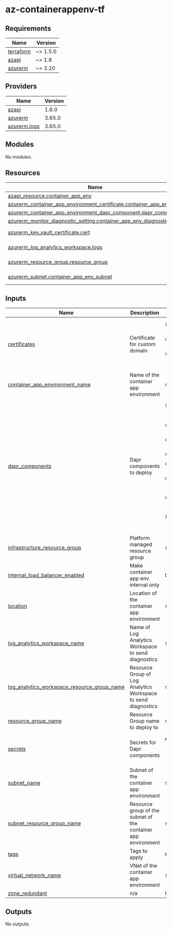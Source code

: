 # az-containerappenv-tf
<!-- BEGIN_TF_DOCS -->
## Requirements

| Name | Version |
|------|---------|
| <a name="requirement_terraform"></a> [terraform](#requirement\_terraform) | ~> 1.5.0 |
| <a name="requirement_azapi"></a> [azapi](#requirement\_azapi) | ~> 1.8 |
| <a name="requirement_azurerm"></a> [azurerm](#requirement\_azurerm) | ~> 3.20 |

## Providers

| Name | Version |
|------|---------|
| <a name="provider_azapi"></a> [azapi](#provider\_azapi) | 1.8.0 |
| <a name="provider_azurerm"></a> [azurerm](#provider\_azurerm) | 3.65.0 |
| <a name="provider_azurerm.logs"></a> [azurerm.logs](#provider\_azurerm.logs) | 3.65.0 |

## Modules

No modules.

## Resources

| Name | Type |
|------|------|
| [azapi_resource.container_app_env](https://registry.terraform.io/providers/azure/azapi/latest/docs/resources/resource) | resource |
| [azurerm_container_app_environment_certificate.container_app_env_cert](https://registry.terraform.io/providers/hashicorp/azurerm/latest/docs/resources/container_app_environment_certificate) | resource |
| [azurerm_container_app_environment_dapr_component.dapr_component](https://registry.terraform.io/providers/hashicorp/azurerm/latest/docs/resources/container_app_environment_dapr_component) | resource |
| [azurerm_monitor_diagnostic_setting.container_app_env_diagnostics](https://registry.terraform.io/providers/hashicorp/azurerm/latest/docs/resources/monitor_diagnostic_setting) | resource |
| [azurerm_key_vault_certificate.cert](https://registry.terraform.io/providers/hashicorp/azurerm/latest/docs/data-sources/key_vault_certificate) | data source |
| [azurerm_log_analytics_workspace.logs](https://registry.terraform.io/providers/hashicorp/azurerm/latest/docs/data-sources/log_analytics_workspace) | data source |
| [azurerm_resource_group.resource_group](https://registry.terraform.io/providers/hashicorp/azurerm/latest/docs/data-sources/resource_group) | data source |
| [azurerm_subnet.container_app_env_subnet](https://registry.terraform.io/providers/hashicorp/azurerm/latest/docs/data-sources/subnet) | data source |

## Inputs

| Name | Description | Type | Default | Required |
|------|-------------|------|---------|:--------:|
| <a name="input_certificates"></a> [certificates](#input\_certificates) | Certificate for custom domain | <pre>list(object({<br>    name                        = string<br>    version                     = optional(string)<br>    key_vault_id                = string<br>    key_vault_cert_name         = string<br>    container_app_env_cert_name = string<br>  }))</pre> | `[]` | no |
| <a name="input_container_app_environment_name"></a> [container\_app\_environment\_name](#input\_container\_app\_environment\_name) | Name of the container app environment | `string` | n/a | yes |
| <a name="input_dapr_components"></a> [dapr\_components](#input\_dapr\_components) | Dapr components to deploy | <pre>list(object(<br>    {<br>      name           = string<br>      component_type = string<br>      version        = optional(string, "v1")<br>      ignore_errors  = optional(bool, false)<br>      init_timeout   = optional(string, "5s")<br>      scopes         = optional(list(string))<br>      metadata = optional(list(object({<br>        name        = string<br>        secret_name = optional(string)<br>        value       = optional(string)<br>      })))<br>      secret = optional(object({<br>        name             = string<br>        secret_reference = string<br>      }))<br>    }<br>  ))</pre> | `[]` | no |
| <a name="input_infrastructure_resource_group"></a> [infrastructure\_resource\_group](#input\_infrastructure\_resource\_group) | Platform managed resource group | `string` | `null` | no |
| <a name="input_internal_load_balancer_enabled"></a> [internal\_load\_balancer\_enabled](#input\_internal\_load\_balancer\_enabled) | Make container app env internal only | `bool` | `true` | no |
| <a name="input_location"></a> [location](#input\_location) | Location of the container app environment | `string` | n/a | yes |
| <a name="input_log_analytics_workspace_name"></a> [log\_analytics\_workspace\_name](#input\_log\_analytics\_workspace\_name) | Name of Log Analytics Workspace to send diagnostics | `string` | n/a | yes |
| <a name="input_log_analytics_workspace_resource_group_name"></a> [log\_analytics\_workspace\_resource\_group\_name](#input\_log\_analytics\_workspace\_resource\_group\_name) | Resource Group of Log Analytics Workspace to send diagnostics | `string` | n/a | yes |
| <a name="input_resource_group_name"></a> [resource\_group\_name](#input\_resource\_group\_name) | Resource Group name to deploy to | `string` | n/a | yes |
| <a name="input_secrets"></a> [secrets](#input\_secrets) | Secrets for Dapr components | <pre>map(object(<br>    {<br>      value = string<br>    }<br>  ))</pre> | `{}` | no |
| <a name="input_subnet_name"></a> [subnet\_name](#input\_subnet\_name) | Subnet of the container app environment | `string` | n/a | yes |
| <a name="input_subnet_resource_group_name"></a> [subnet\_resource\_group\_name](#input\_subnet\_resource\_group\_name) | Resource group of the subnet of the container app environment | `string` | n/a | yes |
| <a name="input_tags"></a> [tags](#input\_tags) | Tags to apply | `map(string)` | n/a | yes |
| <a name="input_virtual_network_name"></a> [virtual\_network\_name](#input\_virtual\_network\_name) | VNet of the container app environment | `string` | n/a | yes |
| <a name="input_zone_redundant"></a> [zone\_redundant](#input\_zone\_redundant) | n/a | `bool` | `true` | no |

## Outputs

No outputs.
<!-- END_TF_DOCS -->
